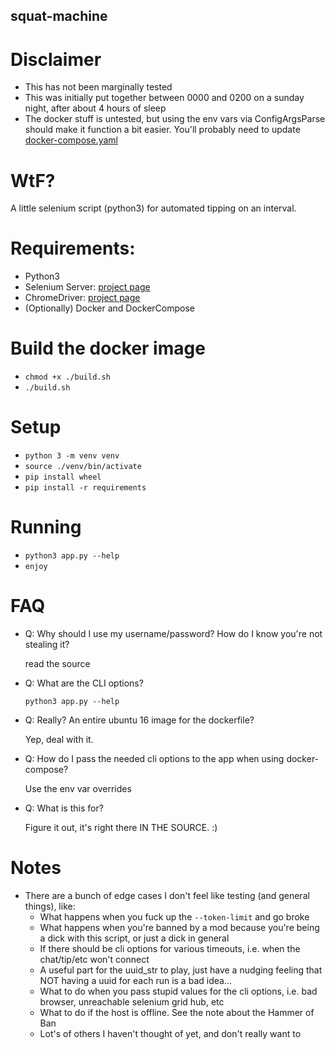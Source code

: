 squat-machine
-----------------

# Disclaimer
- This has not been marginally tested
- This was initially put together between 0000 and 0200 on a sunday night, after about 4 hours of sleep
- The docker stuff is untested, but using the env vars via ConfigArgsParse should make it function a bit easier. You'll 
probably need to update [docker-compose.yaml](./docker-compose.yaml)

# WtF?
A little selenium script (python3) for automated tipping on an interval.

# Requirements:
- Python3
- Selenium Server: [project page](https://docs.seleniumhq.org/download/)
- ChromeDriver: [project page](https://sites.google.com/a/chromium.org/chromedriver/getting-started)
- (Optionally) Docker and DockerCompose

# Build the docker image
- `chmod +x ./build.sh`
- `./build.sh`

# Setup
- `python 3 -m venv venv`
- `source ./venv/bin/activate`
- `pip install wheel`
- `pip install -r requirements`

# Running
- `python3 app.py --help`
- `enjoy`

# FAQ
- Q: Why should I use my username/password? How do I know you're not stealing it?
    
    read the source
    
- Q: What are the CLI options?
    
    `python3 app.py --help`

- Q: Really? An entire ubuntu 16 image for the dockerfile?
    
    Yep, deal with it.
    
- Q: How do I pass the needed cli options to the app when using docker-compose?

    Use the env var overrides
    
- Q: What is this for?

    Figure it out, it's right there IN THE SOURCE. :)

# Notes
- There are a bunch of edge cases I don't feel like testing (and general things), like:
    - What happens when you fuck up the `--token-limit` and go broke
    - What happens when you're banned by a mod because you're being a dick with this script, or just a dick in general
    - If there should be cli options for various timeouts, i.e. when the chat/tip/etc won't connect
    - A useful part for the uuid_str to play, just have a nudging feeling that NOT having a uuid for each run is a bad 
    idea...
    - What to do when you pass stupid values for the cli options, i.e. bad browser, unreachable selenium grid hub, etc
    - What to do if the host is offline. See the note about the Hammer of Ban
    - Lot's of others I haven't thought of yet, and don't really want to 